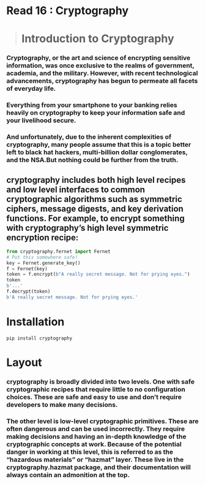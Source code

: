 # Read 16 : Cryptography

># Introduction to Cryptography

### Cryptography, or the art and science of encrypting sensitive information, was once exclusive to the realms of government, academia, and the military. However, with recent technological advancements, cryptography has begun to permeate all facets of everyday life.


### Everything from your smartphone to your banking relies heavily on cryptography to keep your information safe and your livelihood secure.

### And unfortunately, due to the inherent complexities of cryptography, many people assume that this is a topic better left to black hat hackers, multi-billion dollar conglomerates, and the NSA.But nothing could be further from the truth.



## cryptography includes both high level recipes and low level interfaces to common cryptographic algorithms such as symmetric ciphers, message digests, and key derivation functions. For example, to encrypt something with cryptography’s high level symmetric encryption recipe:

```python
from cryptography.fernet import Fernet
# Put this somewhere safe!
key = Fernet.generate_key()
f = Fernet(key)
token = f.encrypt(b"A really secret message. Not for prying eyes.")
token
b'...'
f.decrypt(token)
b'A really secret message. Not for prying eyes.'
```

# Installation
```
pip install cryptography
```

# Layout

### cryptography is broadly divided into two levels. One with safe cryptographic recipes that require little to no configuration choices. These are safe and easy to use and don’t require developers to make many decisions.

### The other level is low-level cryptographic primitives. These are often dangerous and can be used incorrectly. They require making decisions and having an in-depth knowledge of the cryptographic concepts at work. Because of the potential danger in working at this level, this is referred to as the “hazardous materials” or “hazmat” layer. These live in the cryptography.hazmat package, and their documentation will always contain an admonition at the top.




